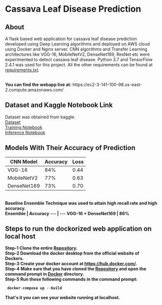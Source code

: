 # Cassava Leaf Disease Prediction

## About
A flask based web application for cassava leaf disease prediction developed using Deep Learning algorithms and deployed on AWS cloud using Docker and Nginx server. 
CNN algorithms and Transfer Learning architectures like VGG-16, MobileNetV2, DenseNet169, ResNet etc were experimented to detect cassava leaf disease. Python 3.7 and TensorFlow 2.4.1 was used for this project.
All the other requirements can be found at [requirements.txt](https://github.com/mohit-keshwani/cassava-leaf-disease/blob/main/Docker/flaskapp-docker/requirements.txt).

<br>
<b>You can find the webapp live at:</b> https://ec2-3-141-100-98.us-east-2.compute.amazonaws.com/ <br>

## Dataset and Kaggle Notebook Link
Dataset was obtained from kaggle.<br>
[Dataset](https://www.kaggle.com/c/cassava-leaf-disease-classification/overview)<br>
[Training Notebook](https://www.kaggle.com/mohitkeshwanii/cassava-ensemble-vgg16-mobilenetv2-densenet169/)<br>
[Inference Notebook](https://www.kaggle.com/mohitkeshwanii/inference-ensemble-vgg16-densenet169/)<br>

## Models With Their Accuracy of Prediction
CNN Model | Accuracy | Loss
--- | --- | ---
VGG-16 | 84% | 0.44
MobileNetV2 | 77% | 0.63
DenseNet169 | 73% | 0.70

<br> <b> Baseline Ensemble Technique was used to attain high recall rate and high accuracy. <br>
Ensemble | Accuracy
--- | ---
VGG-16 + DenseNet169 | 86%

## Steps to run the dockorized web application on local host
**Step-1** Clone the entire [Repository]().<br>
**Step-2** Download the docker desktop from the official website of Dockers.<br>
**Step-3** Create your docker account at https://hub.docker.com/. <br>
**Step-4** Make sure that you have cloned the [Repository]() and open the command prompt in [Docker](https://github.com/mohit-keshwani/cassava-leaf-disease/tree/main/Docker) directory.<br>
**Step-5** Run these following commands in the command prompt:<br>
```python
 docker-compose up --build
```
That's it you can see your website running at localhost.
